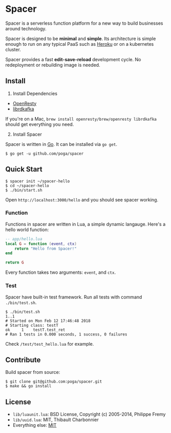# Spacer

Spacer is a serverless function platform for a new way to build businesses around technology.

Spacer is designed to be **minimal** and **simple**. Its architecture is simple enough to run on any typical PaaS such as [Heroku](https://www.heroku.com/) or on a kubernetes cluster.

Spacer provides a fast **edit-save-reload** development cycle. No redeployment or rebuilding image is needed.

## Install

1. Install Dependencies

* [OpenResty](https://openresty.org/)
* [librdkafka](https://github.com/edenhill/librdkafka)

If you're on a Mac, `brew install openresty/brew/openresty librdkafka` should get everything you need.

2. Install Spacer

Spacer is written in [Go](https://golang.org/). It can be installed via `go get`.

```
$ go get -u github.com/poga/spacer
```

## Quick Start

```
$ spacer init ~/spacer-hello
$ cd ~/spacer-hello
$ ./bin/start.sh
```

Open `http://localhost:3000/hello` and you should see spacer working.

### Function

Functions in spacer are written in Lua, a simple dynamic langauge. Here's a hello world function:

```lua
-- app/hello.lua
local G = function (event, ctx)
    return "Hello from Spacer!"
end

return G
```

Every function takes two arguments: `event`, and `ctx`.

### Test

Spacer have built-in test framework. Run all tests with command `./bin/test.sh`.

```
$ ./bin/test.sh
1..1
# Started on Mon Feb 12 17:46:48 2018
# Starting class: testT
ok     1	testT.test_ret
# Ran 1 tests in 0.000 seconds, 1 success, 0 failures
```

Check `/test/test_hello.lua` for example.

## Contribute

Build spacer from source:

```
$ git clone git@github.com:poga/spacer.git
$ make && go install
```

## License

* `lib/luaunit.lua`: BSD License, Copyright (c) 2005-2014, Philippe Fremy <phil at freehackers dot org>
* `lib/uuid.lua`: MIT, Thibault Charbonnier
* Everything else: [MIT](./LICENSE)

